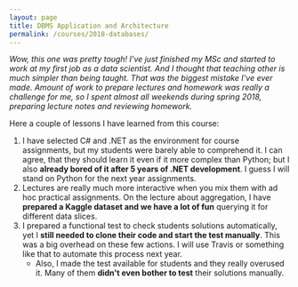 ```yaml
---
layout: page
title: DBMS Application and Architecture
permalink: /courses/2018-databases/
---
```


*Wow, this one was pretty tough! I've just finished my MSc and started to work
at my first job as a data scientist. And I thought that teaching
other is much simpler than being taught. That was the biggest mistake I've
ever made. Amount of work to prepare lectures and homework was really a challenge for me,
so I spent almost all weekends during spring 2018, preparing lecture notes and reviewing
homework.*

Here a couple of lessons I have learned from this course:
1. I have selected C# and .NET as the environment for course assignments, but my students
were barely able to comprehend it. I can agree, that they should learn it even if
it more complex than Python; but I also **already bored of it after 5 years of .NET development**.
I guess I will stand on Python for the next year assignments.
1. Lectures are really much more interactive when you mix them with ad hoc practical
assignments. On the lecture about aggregation, I have **prepared a Kaggle dataset and we
have a lot of fun** querying it for different data slices.
2. I prepared a functional test to check students solutions automatically, yet I **still needed
to clone their code and start the test manually**. This was a big overhead on these few actions.
I will use Travis or something like that to automate this process next year.
    * Also, I made the test available for students and they really overused it.
    Many of them **didn't even bother to test** their solutions manually.
